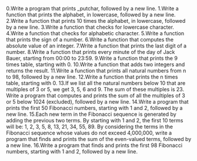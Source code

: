 0.Write a program that prints _putchar, followed by a new line. 1.Write a function that prints the alphabet, in lowercase, followed by a new line. 2.Write a function that prints 10 times the alphabet, in lowercase, followed by a new line. 3.Write a function that checks for lowercase character. 4.Write a function that checks for alphabetic character. 5.Write a function that prints the sign of a number. 6.Write a function that computes the absolute value of an integer. 7.Write a function that prints the last digit of a number. 8.Write a function that prints every minute of the day of Jack Bauer, starting from 00:00 to 23:59. 9.Write a function that prints the 9 times table, starting with 0. 10.Write a function that adds two integers and returns the result. 11.Write a function that prints all natural numbers from n to 98, followed by a new line. 12.Write a function that prints the n times table, starting with 0. 13.If we list all the natural numbers below 10 that are multiples of 3 or 5, we get 3, 5, 6 and 9. The sum of these multiples is 23. Write a program that computes and prints the sum of all the multiples of 3 or 5 below 1024 (excluded), followed by a new line. 14.Write a program that prints the first 50 Fibonacci numbers, starting with 1 and 2, followed by a new line. 15.Each new term in the Fibonacci sequence is generated by adding the previous two terms. By starting with 1 and 2, the first 10 terms will be: 1, 2, 3, 5, 8, 13, 21, 34, 55, 89. By considering the terms in the Fibonacci sequence whose values do not exceed 4,000,000, write a program that finds and prints the sum of the even-valued terms, followed by a new line. 16.Write a program that finds and prints the first 98 Fibonacci numbers, starting with 1 and 2, followed by a new line.
